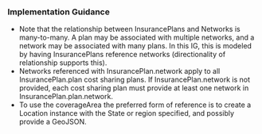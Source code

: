 <h3>Implementation Guidance</h3>
<ul>
<li>Note that the relationship between InsurancePlans and Networks is many-to-many. A plan may be associated with multiple networks, and a network may be associated with many plans.
In this IG, this is modeled by having InsurancePlans reference networks (directionality of relationship supports this).
</li>
<li>Networks referenced with InsurancePlan.network apply to all InsurancePlan.plan cost sharing plans.   If InsurancePlan.network is not provided, each cost sharing plan must provide at least one network in InsurancePlan.plan.network.</li>
<li>To use the coverageArea the preferred form of reference is to create a Location instance with the State or region specified, and possibly provide a GeoJSON.</li>
</ul>